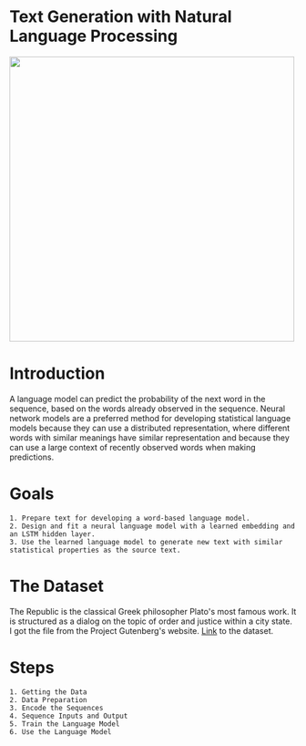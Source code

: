 # Text Generation with Natural Language Processing
  <img width="500px" src="https://www.history.com/.image/c_fill%2Ccs_srgb%2Cfl_progressive%2Ch_400%2Cq_auto:good%2Cw_620/MTU3ODc5MDg2MTY3NjMxMTc3/plato-2.jpg">

# Introduction
A language model can predict the probability of the next word in the sequence, based on the words already observed in the sequence. Neural network models are a preferred method for developing statistical language models because they can use a distributed representation, where different words with similar meanings have similar representation and because they can use a large context of recently observed words when making predictions.

# Goals
    1. Prepare text for developing a word-based language model.
    2. Design and fit a neural language model with a learned embedding and an LSTM hidden layer.
    3. Use the learned language model to generate new text with similar statistical properties as the source text.

# The Dataset
The Republic is the classical Greek philosopher Plato's most famous work. It is structured as a dialog on the topic of order and justice within a city state. I got the file from the Project Gutenberg's website. <a href="http://www.gutenberg.org/cache/epub/1497/pg1497.txt">Link</a> to the dataset.

# Steps
    1. Getting the Data
    2. Data Preparation
    3. Encode the Sequences
    4. Sequence Inputs and Output
    5. Train the Language Model
    6. Use the Language Model
